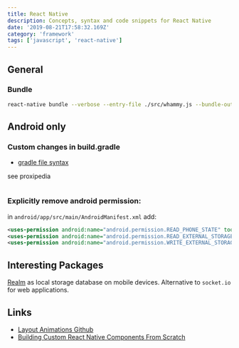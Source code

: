 ```yaml
---
title: React Native
description: Concepts, syntax and code snippets for React Native
date: '2019-08-21T17:58:32.169Z'
category: 'framework'
tags: ['javascript', 'react-native']
---
```


## General

### Bundle

```bash
react-native bundle --verbose --entry-file ./src/whammy.js --bundle-output ./bundle/whammy-app.bundle
```

## Android only

### Custom changes in build.gradle

- [gradle file syntax](https://docs.gradle.org/current/userguide/writing_build_scripts.html)

see proxipedia

```groovy

```

### Explicitly remove android permission:

in `android/app/src/main/AndroidManifest.xml` add:

```xml
<uses-permission android:name="android.permission.READ_PHONE_STATE" tools:node="remove"/>
<uses-permission android:name="android.permission.READ_EXTERNAL_STORAGE" tools:node="remove"/>
<uses-permission android:name="android.permission.WRITE_EXTERNAL_STORAGE" tools:node="remove"/>
```

## Interesting Packages

[Realm](https://realm.io/) as local storage database on mobile devices. Alternative to `socket.io` for web applications.

## Links

* [Layout Animations Github](https://github.com/facebook/react-native/blob/master/Libraries/LayoutAnimation/LayoutAnimation.js)
* [Building Custom React Native Components From Scratch](http://moduscreate.com/react_native_custom_components_ios/)